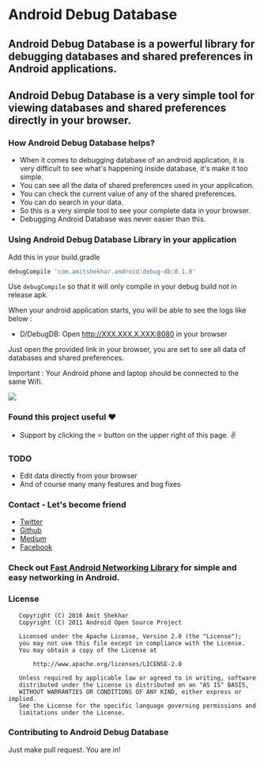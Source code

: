 # Android Debug Database

## Android Debug Database is a powerful library for debugging databases and shared preferences in Android applications.

## Android Debug Database is a very simple tool for viewing databases and shared preferences directly in your browser.

### How Android Debug Database helps?
* When it comes to debugging database of an android application, it is very difficult to see what's happening inside database, it's make it too simple.
* You can see all the data of shared preferences used in your application.
* You can check the current value of any of the shared preferences.
* You can do search in your data.
* So this is a very simple tool to see your complete data in your browser.
* Debugging Android Database was never easier than this.


### Using Android Debug Database Library in your application
Add this in your build.gradle
```groovy
debugCompile 'com.amitshekhar.android:debug-db:0.1.0'
```

Use `debugCompile` so that it will only compile in your debug build not in release apk.

When your android application starts, you will be able to see the logs like below :

* D/DebugDB: Open http://XXX.XXX.X.XXX:8080 in your browser

Just open the provided link in your browser, you are set to see all data of databases and shared preferences.

Important : Your Android phone and laptop should be connected to the same Wifi.

<img src=https://raw.githubusercontent.com/amitshekhariitbhu/Android-Debug-Database/master/assets/debugdb.png >


### Found this project useful :heart:
* Support by clicking the :star: button on the upper right of this page. :v:

### TODO
* Edit data directly from your browser
* And of course many many features and bug fixes

### Contact - Let's become friend
- [Twitter](https://twitter.com/amitiitbhu)
- [Github](https://github.com/amitshekhariitbhu)
- [Medium](https://medium.com/@amitshekhar)
- [Facebook](https://www.facebook.com/amit.shekhar.iitbhu)

### Check out [Fast Android Networking Library](https://github.com/amitshekhariitbhu/Fast-Android-Networking) for simple and easy networking in Android.

### License
```
   Copyright (C) 2016 Amit Shekhar
   Copyright (C) 2011 Android Open Source Project

   Licensed under the Apache License, Version 2.0 (the "License");
   you may not use this file except in compliance with the License.
   You may obtain a copy of the License at

       http://www.apache.org/licenses/LICENSE-2.0

   Unless required by applicable law or agreed to in writing, software
   distributed under the License is distributed on an "AS IS" BASIS,
   WITHOUT WARRANTIES OR CONDITIONS OF ANY KIND, either express or implied.
   See the License for the specific language governing permissions and
   limitations under the License.
```

### Contributing to Android Debug Database
Just make pull request. You are in!